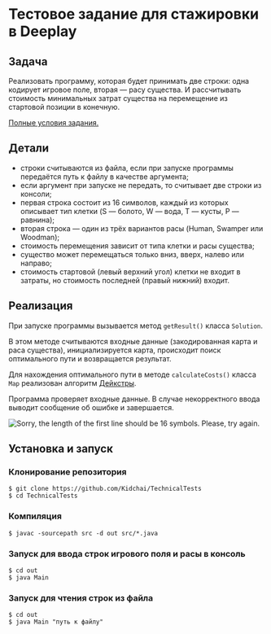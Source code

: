 # Тестовое задание для стажировки в Deeplay



## Задача
Реализовать программу, которая будет принимать две строки: одна кодирует игровое поле, вторая — расу существа. И рассчитывать стоимость минимальных затрат существа на перемещение из стартовой позиции в конечную.

[Полные условия задания.](https://github.com/Kidchai/TechnicalTests/blob/master/%D0%A2%D0%B5%D1%81%D1%82%D0%BE%D0%B2%D0%BE%D0%B5%20%D0%B7%D0%B0%D0%B4%D0%B0%D0%BD%D0%B8%D0%B5%20Java.pdf)

## Детали
* строки считываются из файла, если при запуске программы передаётся путь к файлу в качестве аргумента;
* если аргумент при запуске не передать, то считывает две строки из консоли;
* первая строка состоит из 16 символов, каждый из которых описывает тип клетки (S — болото, W — вода, T — кусты, P — равнина);
* вторая строка — один из трёх вариантов расы (Human, Swamper или Woodman);
* стоимость перемещения зависит от типа клетки и расы существа;
* существо может перемещаться только вниз, вверх, налево или направо;
* стоимость стартовой (левый верхний угол) клетки не входит в затраты, но стоимость последней (правый нижний) входит.

## Реализация
При запуске программы вызывается метод `getResult()` класса `Solution`. 

В этом методе считываются входные данные (закодированная карта и раса существа), инициализируется карта, происходит поиск оптимального пути и возвращается результат.

Для нахождения оптимального пути в методе `calculateCosts()` класса `Map` реализован алгоритм [Дейкстры](https://ru.wikipedia.org/wiki/%D0%90%D0%BB%D0%B3%D0%BE%D1%80%D0%B8%D1%82%D0%BC_%D0%94%D0%B5%D0%B9%D0%BA%D1%81%D1%82%D1%80%D1%8B). 

Программа проверяет входные данные. В случае некорректного ввода выводит сообщение об ошибке и завершается.

![Sorry, the length of the first line should be 16 symbols. Please, try again.](https://sun9-7.userapi.com/s/v1/if2/7G9Iw_90H6PBgmw3IfRPLKxl48CepolEywisp3N11B8s51-KEXDzZx9ME5yBpxgx8igk_pc-JEeqzpiek65hQixQ.jpg?size=1282x248&quality=95&type=album)

## Установка и запуск
### Клонирование репозитория
    $ git clone https://github.com/Kidchai/TechnicalTests
    $ cd TechnicalTests
### Компиляция
    $ javac -sourcepath src -d out src/*.java
### Запуск для ввода строк игрового поля и расы в консоль
    $ cd out
    $ java Main
### Запуск для чтения строк из файла
    $ cd out
    $ java Main "путь к файлу"